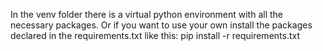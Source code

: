 In the venv folder there is a virtual python environment with all the necessary packages.
Or if you want to use your own install the packages declared in the requirements.txt like this: pip install -r requirements.txt
